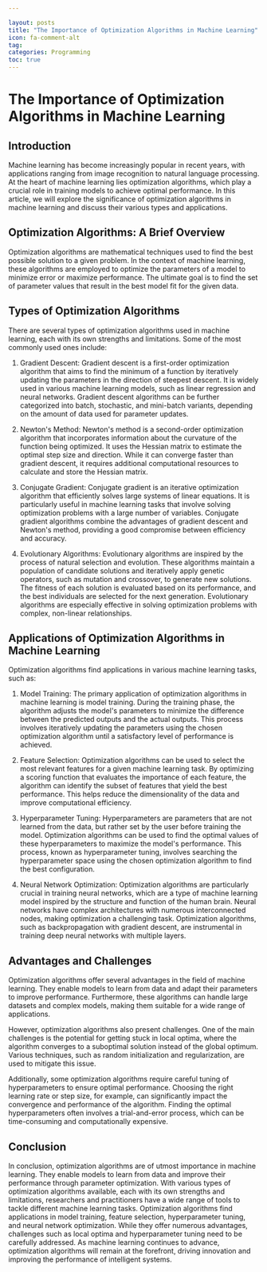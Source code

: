 ```yaml
---

layout: posts
title: "The Importance of Optimization Algorithms in Machine Learning"
icon: fa-comment-alt
tag:      
categories: Programming
toc: true
---
```




# The Importance of Optimization Algorithms in Machine Learning

## Introduction

Machine learning has become increasingly popular in recent years, with applications ranging from image recognition to natural language processing. At the heart of machine learning lies optimization algorithms, which play a crucial role in training models to achieve optimal performance. In this article, we will explore the significance of optimization algorithms in machine learning and discuss their various types and applications.

## Optimization Algorithms: A Brief Overview

Optimization algorithms are mathematical techniques used to find the best possible solution to a given problem. In the context of machine learning, these algorithms are employed to optimize the parameters of a model to minimize error or maximize performance. The ultimate goal is to find the set of parameter values that result in the best model fit for the given data.

## Types of Optimization Algorithms

There are several types of optimization algorithms used in machine learning, each with its own strengths and limitations. Some of the most commonly used ones include:

1. Gradient Descent: Gradient descent is a first-order optimization algorithm that aims to find the minimum of a function by iteratively updating the parameters in the direction of steepest descent. It is widely used in various machine learning models, such as linear regression and neural networks. Gradient descent algorithms can be further categorized into batch, stochastic, and mini-batch variants, depending on the amount of data used for parameter updates.

2. Newton's Method: Newton's method is a second-order optimization algorithm that incorporates information about the curvature of the function being optimized. It uses the Hessian matrix to estimate the optimal step size and direction. While it can converge faster than gradient descent, it requires additional computational resources to calculate and store the Hessian matrix.

3. Conjugate Gradient: Conjugate gradient is an iterative optimization algorithm that efficiently solves large systems of linear equations. It is particularly useful in machine learning tasks that involve solving optimization problems with a large number of variables. Conjugate gradient algorithms combine the advantages of gradient descent and Newton's method, providing a good compromise between efficiency and accuracy.

4. Evolutionary Algorithms: Evolutionary algorithms are inspired by the process of natural selection and evolution. These algorithms maintain a population of candidate solutions and iteratively apply genetic operators, such as mutation and crossover, to generate new solutions. The fitness of each solution is evaluated based on its performance, and the best individuals are selected for the next generation. Evolutionary algorithms are especially effective in solving optimization problems with complex, non-linear relationships.

## Applications of Optimization Algorithms in Machine Learning

Optimization algorithms find applications in various machine learning tasks, such as:

1. Model Training: The primary application of optimization algorithms in machine learning is model training. During the training phase, the algorithm adjusts the model's parameters to minimize the difference between the predicted outputs and the actual outputs. This process involves iteratively updating the parameters using the chosen optimization algorithm until a satisfactory level of performance is achieved.

2. Feature Selection: Optimization algorithms can be used to select the most relevant features for a given machine learning task. By optimizing a scoring function that evaluates the importance of each feature, the algorithm can identify the subset of features that yield the best performance. This helps reduce the dimensionality of the data and improve computational efficiency.

3. Hyperparameter Tuning: Hyperparameters are parameters that are not learned from the data, but rather set by the user before training the model. Optimization algorithms can be used to find the optimal values of these hyperparameters to maximize the model's performance. This process, known as hyperparameter tuning, involves searching the hyperparameter space using the chosen optimization algorithm to find the best configuration.

4. Neural Network Optimization: Optimization algorithms are particularly crucial in training neural networks, which are a type of machine learning model inspired by the structure and function of the human brain. Neural networks have complex architectures with numerous interconnected nodes, making optimization a challenging task. Optimization algorithms, such as backpropagation with gradient descent, are instrumental in training deep neural networks with multiple layers.

## Advantages and Challenges

Optimization algorithms offer several advantages in the field of machine learning. They enable models to learn from data and adapt their parameters to improve performance. Furthermore, these algorithms can handle large datasets and complex models, making them suitable for a wide range of applications.

However, optimization algorithms also present challenges. One of the main challenges is the potential for getting stuck in local optima, where the algorithm converges to a suboptimal solution instead of the global optimum. Various techniques, such as random initialization and regularization, are used to mitigate this issue.

Additionally, some optimization algorithms require careful tuning of hyperparameters to ensure optimal performance. Choosing the right learning rate or step size, for example, can significantly impact the convergence and performance of the algorithm. Finding the optimal hyperparameters often involves a trial-and-error process, which can be time-consuming and computationally expensive.

## Conclusion

In conclusion, optimization algorithms are of utmost importance in machine learning. They enable models to learn from data and improve their performance through parameter optimization. With various types of optimization algorithms available, each with its own strengths and limitations, researchers and practitioners have a wide range of tools to tackle different machine learning tasks. Optimization algorithms find applications in model training, feature selection, hyperparameter tuning, and neural network optimization. While they offer numerous advantages, challenges such as local optima and hyperparameter tuning need to be carefully addressed. As machine learning continues to advance, optimization algorithms will remain at the forefront, driving innovation and improving the performance of intelligent systems.